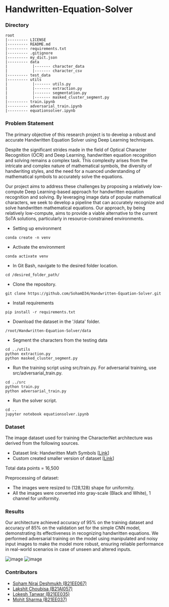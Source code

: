 # Handwritten-Equation-Solver


### Directory 
~~~
root
|--------- LICENSE
|--------- README.md
|--------- requirements.txt
|--------- .gitignore
|--------- my_dict.json
|--------- data
|           |------- character_data
|           |------- character_csv
|--------- test_data
|--------- utils
|           |------- utils.py
|           |------- extraction.py
|           |------- segmentation.py
|           |------- masked_cluster_segment.py
|--------- train.ipynb
|--------- adversarial_train.ipynb
|--------- equationsolver.ipynb
~~~

### Problem Statement

The primary objective of this research project is to develop a robust and accurate Handwritten Equation Solver using Deep Learning techniques.

Despite the significant strides made in the field of Optical Character Recognition (OCR) and Deep Learning, handwritten equation recognition and solving remains a complex task. This complexity arises from the intricate and complex nature of mathematical symbols, the diversity of handwriting styles, and the need for a nuanced understanding of mathematical symbols to accurately solve the equations.

Our project aims to address these challenges by proposing a relatively low-compute Deep Learning-based approach for handwritten equation recognition and solving. By leveraging image data of popular mathematical characters, we seek to develop a pipeline that can accurately recognize and solve handwritten mathematical equations. Our approach, by being relatively low-compute, aims to provide a viable alternative to the current SoTA solutions, particularly in resource-constrained environments.

* Setting up environment
~~~
conda create -n venv
~~~
* Activate the environment
~~~
conda activate venv
~~~
* In Git Bash, navigate to the desired folder location.
~~~
cd /desired_folder_path/
~~~
* Clone the repository.
~~~
git clone https://github.com/SohamD34/Handwritten-Equation-Solver.git
~~~
* Install requirements
~~~
pip install -r requirements.txt
~~~
* Download the dataset in the '/data' folder.
~~~
/root/Handwritten-Equation-Solver/data
~~~
* Segment the characters from the testing data
~~~
cd ../utils
python extraction.py
python masked_cluster_segment.py
~~~
* Run the training script using src/train.py. For adversarial training, use src/adversarial_train.py.
~~~
cd ../src
python train.py
python adversarial_train.py
~~~
* Run the solver script.
~~~
cd ..
jupyter notebook equationsolver.ipynb
~~~

### Dataset

The image dataset used for training the CharacterNet architecture was derived from the following sources.

- Dataset link: Handwritten Math Symbols [[Link](https://www.kaggle.com/datasets/xainano/handwrittenmathsymbols)]
- Custom created smaller version of dataset [[Link](https://drive.google.com/drive/folders/1kENoMUhq74NdzhTBcCX8PGKdBUrKGOb3?usp=sharing)]

Total data points = 16,500

Preprocessing of dataset:

- The images were resized to (128,128) shape for uniformity.
- All the images were converted into gray-scale (Black and White), 1 channel for uniformity.


### Results

Our architecture achieved accuracy of 95% on the training dataset and accuracy of 85% on the validation set for the simple CNN model, demonstrating its effectiveness in recognizing handwritten equations.
We performed adversarial training on the model using manipulated and noisy input images to make the model more robust, ensuring reliable performance in real-world scenarios in case of unseen and altered inputs.

![image](https://github.com/SohamD34/Handwritten-Equation-Solver/assets/96857578/d8196105-5167-4879-bc3b-0f4ef198494a)
![image](https://github.com/SohamD34/Handwritten-Equation-Solver/assets/96857578/d5c39741-0e21-4395-b760-32e223a9f954)


### Contributors  
- [Soham Niraj Deshmukh (B21EE067)](https://www.github.com/SohamD34)
- [Lakshit Choubisa (B21AI057)](https://github.com/Lakshit24sa)
- [Lokesh Tanwar (B21EE035)](https://github.com/Lokesh23102002)
- [Mohit Sharma (B21EE037)](https://github.com/mohitsharma-iitj)
